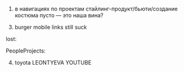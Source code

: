 1. в навигациях по проектам стайлинг-продукт/бьюти/создание костюма пусто — это наша вина?
<!-- 2. close top and bot nav on click everywhere -->
3. burger mobile links still suck
<!-- 4. ticker ends -->
<!-- 5. on not index pages navbar bg-white -->
<!-- 6. new to top -->

lost:

PeopleProjects:

<!-- 1. absolut city-park -->
<!-- 2. you drive -->
<!-- 3. sportmaster NEED YOUTUBE LINK -->
4. toyota LEONTYEVA YOUTUBE
<!-- 5. SOKOLOVA BOGORODSKAYA SS 21 -->
<!-- 6. BAIKAL -->
<!-- 7. LEGACY MUSIC -->